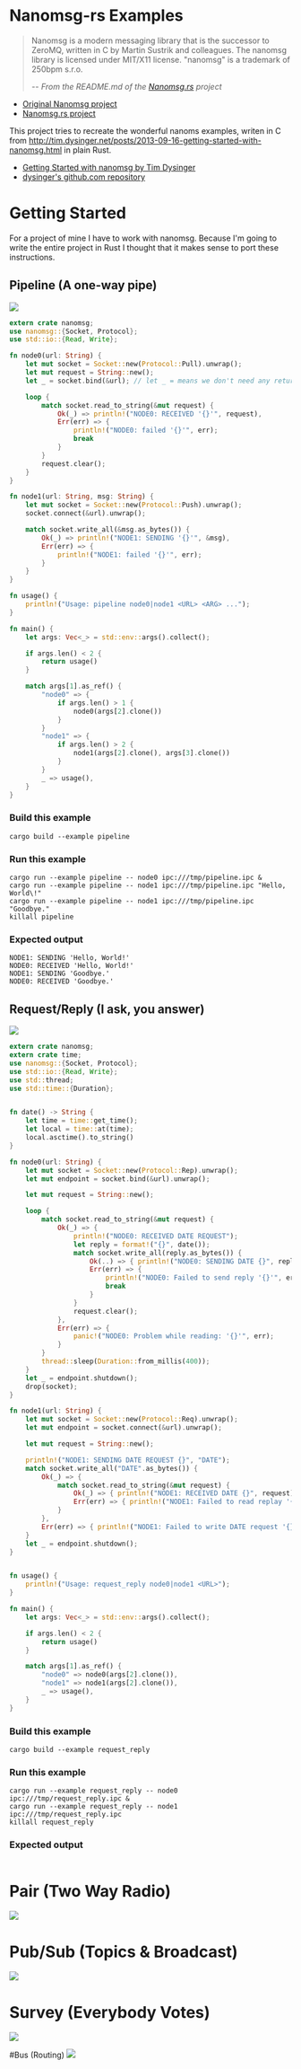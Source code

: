 # Nanomsg-rs Examples

> Nanomsg is a modern messaging library that is the successor to ZeroMQ, written in C by Martin Sustrik and colleagues. The nanomsg library is licensed under MIT/X11 license. "nanomsg" is a trademark of 250bpm s.r.o.
>
> -- <cite>From the README.md of the [Nanomsg.rs](http://thehydroimpulse.github.io/nanomsg.rs/nanomsg) project</cite>

- [Original Nanomsg project](http://nanomsg.org/)
- [Nanomsg.rs project](http://thehydroimpulse.github.io/nanomsg.rs/nanomsg)

This project tries to recreate the wonderful nanoms examples, writen in C from http://tim.dysinger.net/posts/2013-09-16-getting-started-with-nanomsg.html in plain Rust.

- [Getting Started with nanomsg by Tim Dysinger](http://tim.dysinger.net/posts/2013-09-16-getting-started-with-nanomsg.html)
- [dysinger's github.com repository](https://github.com/dysinger/nanomsg-examples)

# Getting Started

For a project of mine I have to work with nanomsg. Because I'm going to write the entire project in Rust I thought that it makes sense to port these instructions.

## Pipeline (A one-way pipe)
![](share/pipeline.png)

```rust
extern crate nanomsg;
use nanomsg::{Socket, Protocol};
use std::io::{Read, Write};

fn node0(url: String) {
    let mut socket = Socket::new(Protocol::Pull).unwrap();
    let mut request = String::new();
    let _ = socket.bind(&url); // let _ = means we don't need any return value stored somewere

    loop {
        match socket.read_to_string(&mut request) {
            Ok(_) => println!("NODE0: RECEIVED '{}'", request),
            Err(err) => {
                println!("NODE0: failed '{}'", err);
                break
            }
        }
        request.clear();
    }
}

fn node1(url: String, msg: String) {
    let mut socket = Socket::new(Protocol::Push).unwrap();
    socket.connect(&url).unwrap();

    match socket.write_all(&msg.as_bytes()) {
        Ok(_) => println!("NODE1: SENDING '{}'", &msg),
        Err(err) => {
            println!("NODE1: failed '{}'", err);
        }
    }
}

fn usage() {
    println!("Usage: pipeline node0|node1 <URL> <ARG> ...");
}

fn main() {
    let args: Vec<_> = std::env::args().collect();

    if args.len() < 2 {
        return usage()
    }

    match args[1].as_ref() {
        "node0" => {
            if args.len() > 1 {
                node0(args[2].clone())
            }
        }
        "node1" => {
            if args.len() > 2 {
                node1(args[2].clone(), args[3].clone())
            }
        }
        _ => usage(),
    }
}
```
### Build this example
```
cargo build --example pipeline
```
### Run this example
```
cargo run --example pipeline -- node0 ipc:///tmp/pipeline.ipc &
cargo run --example pipeline -- node1 ipc:///tmp/pipeline.ipc "Hello, World\!"
cargo run --example pipeline -- node1 ipc:///tmp/pipeline.ipc "Goodbye."
killall pipeline
```
### Expected output
```
NODE1: SENDING 'Hello, World!'
NODE0: RECEIVED 'Hello, World!'
NODE1: SENDING 'Goodbye.'
NODE0: RECEIVED 'Goodbye.'
```

## Request/Reply (I ask, you answer)
![](share/request_reply.png)

```rust
extern crate nanomsg;
extern crate time;
use nanomsg::{Socket, Protocol};
use std::io::{Read, Write};
use std::thread;
use std::time::{Duration};


fn date() -> String {
    let time = time::get_time();
    let local = time::at(time);
    local.asctime().to_string()
}

fn node0(url: String) {
    let mut socket = Socket::new(Protocol::Rep).unwrap();
    let mut endpoint = socket.bind(&url).unwrap();

    let mut request = String::new();

    loop {
        match socket.read_to_string(&mut request) {
            Ok(_) => {
                println!("NODE0: RECEIVED DATE REQUEST");
                let reply = format!("{}", date());
                match socket.write_all(reply.as_bytes()) {
                    Ok(..) => { println!("NODE0: SENDING DATE {}", reply); },
                    Err(err) => {
                        println!("NODE0: Failed to send reply '{}'", err);
                        break
                    }
                }
                request.clear();
            },
            Err(err) => {
                panic!("NODE0: Problem while reading: '{}'", err);
            }
        }
        thread::sleep(Duration::from_millis(400));
    }
    let _ = endpoint.shutdown();
    drop(socket);
}

fn node1(url: String) {
    let mut socket = Socket::new(Protocol::Req).unwrap();
    let mut endpoint = socket.connect(&url).unwrap();

    let mut request = String::new();

    println!("NODE1: SENDING DATE REQUEST {}", "DATE");
    match socket.write_all("DATE".as_bytes()) {
        Ok(_) => {
            match socket.read_to_string(&mut request) {
                Ok(_) => { println!("NODE1: RECEIVED DATE {}", request); },
                Err(err) => { println!("NODE1: Failed to read replay '{}'", err); }
            }
        },
        Err(err) => { println!("NODE1: Failed to write DATE request '{}'", err); }
    }
    let _ = endpoint.shutdown();
}


fn usage() {
    println!("Usage: request_reply node0|node1 <URL>");
}

fn main() {
    let args: Vec<_> = std::env::args().collect();

    if args.len() < 2 {
        return usage()
    }

    match args[1].as_ref() {
        "node0" => node0(args[2].clone()),
        "node1" => node1(args[2].clone()),
        _ => usage(),
    }
}
```

### Build this example
```
cargo build --example request_reply
```
### Run this example
```
cargo run --example request_reply -- node0 ipc:///tmp/request_reply.ipc &
cargo run --example request_reply -- node1 ipc:///tmp/request_reply.ipc
killall request_reply
```
### Expected output
```
```

# Pair (Two Way Radio)
![](share/request_reply.png)

# Pub/Sub (Topics & Broadcast)
![](share/pub_sub.png)

# Survey (Everybody Votes)
![](share/survey.png)

#Bus (Routing)
![](share/bus.png)


<!--
create a local html file from markdown `pandoc --highlight-style=tango -s -f markdown -t html5 -o README.html README.md`
-->
